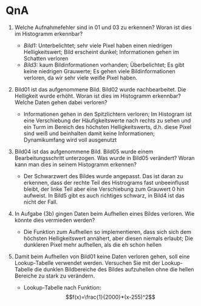 # QnA
1. Welche Aufnahmefehler sind in 01 und 03 zu erkennen? Woran ist dies im Histogramm erkennbar?
	- _Bild1:_ Unterbelichtet; sehr viele Pixel haben einen niedrigen Helligkeitswert; Bild erscheint dunkel; Informationen gehen im Schatten verloren
	- _Bild3:_ kaum Bildinformationen vorhanden; Überbelichtet; Es gibt keine niedrigen Grauwerte; Es gehen viele Bildinformationen verloren, da wir sehr viele weiße Pixel haben.
2. Bild01 ist das aufgenommene Bild. Bild02 wurde nachbearbeitet. Die Helligkeit wurde erhöht. Woran ist dies im Histogramm erkennbar? Welche Daten gehen dabei verloren?
	- Informationen gehen in den Spitzlichtern verloren; Im Histogram ist eine Verschiebung der Häufigkeitswerte nach rechts zu sehen und ein Turm im Bereich des höchsten Helligkeitswerts, d.h. diese Pixel sind weiß und beinhalten damit keine Informationen;
		Dynamikumfang wird voll ausgenutzt
3. Bild04 ist das aufgenommene Bild. Bild05 wurde einem Bearbeitungsschritt unterzogen. Was wurde in Bild05 verändert? Woran kann man dies in seinem Histogramm erkennen?
	- Der Schwarzwert des Bildes wurde angepasst. Das ist daran zu erkennen, dass der rechte Teil des Histrograms fast unbeeinflusst bleibt, der linke Teil aber eine Verschiebung zum Grauwert 0 hin aufweist. In Bild5 gibt es auch richtiges schwarz, in Bild4 ist das nicht der Fall.

4. In Aufgabe (3b) gingen Daten beim Aufhellen eines Bildes verloren. Wie könnte dies vermieden werden?
	- Die Funktion zum Aufhellen so implementieren, dass sich sich dem höchsten Helligkeitswert annähert, aber diesen niemals erlaubt; Die dunkleren Pixel mehr aufhellen, als die eh schon hellen
5. Damit beim Aufhellen von Bild01 keine Daten verloren gehen, soll eine Lookup-Tabelle verwendet werden. Versuchen Sie mit der Lookup-Tabelle die dunklen Bildbereiche des Bildes aufzuhellen ohne die hellen Bereiche zu stark zu verändern.
	- Lookup-Tabelle nach Funktion: 
$$f(x)=\frac{1}{2000}*(x-255)^2$$
